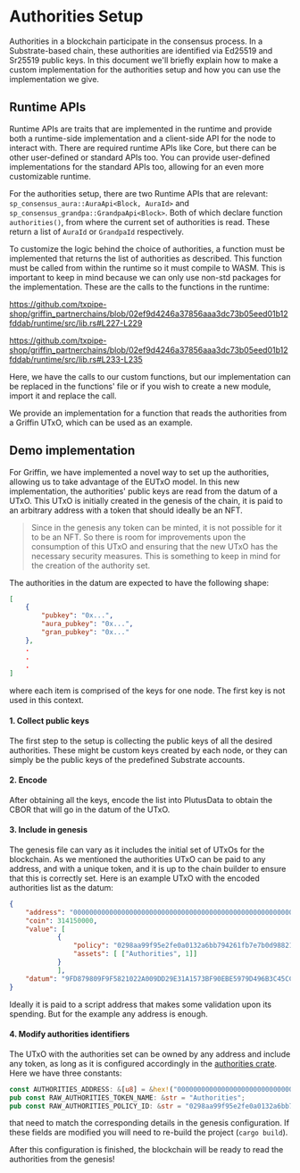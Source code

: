 # Authorities Setup

Authorities in a blockchain participate in the consensus process. In a Substrate-based chain, these authorities are identified via Ed25519 and Sr25519 public keys. In this document we'll briefly explain how to make a custom implementation for the authorities setup and how you can use the implementation we give.

## Runtime APIs

Runtime APIs are traits that are implemented in the runtime and provide both a runtime-side implementation and a client-side API for the node to interact with. There are required runtime APIs like Core, but there can be other user-defined or standard APIs too. You can provide user-defined implementations for the standard APIs too, allowing for an even more customizable runtime.

For the authorities setup, there are two Runtime APIs that are relevant: `sp_consensus_aura::AuraApi<Block, AuraId>` and `sp_consensus_grandpa::GrandpaApi<Block>`. Both of which declare function `authorities()`, from where the current set of authorities is read.
These return a list of `AuraId` or `GrandpaId` respectively.

To customize the logic behind the choice of authorities, a function must be implemented that returns the list of authorities as described. This function must be called from within the runtime so it must compile to WASM. This is important to keep in mind because we can only use non-std packages for the implementation. These are the calls to the functions in the runtime:

https://github.com/txpipe-shop/griffin_partnerchains/blob/02ef9d4246a37856aaa3dc73b05eed01b12fddab/runtime/src/lib.rs#L227-L229

https://github.com/txpipe-shop/griffin_partnerchains/blob/02ef9d4246a37856aaa3dc73b05eed01b12fddab/runtime/src/lib.rs#L233-L235

Here, we have the calls to our custom functions, but our implementation can be replaced in the functions' file or if you wish to create a new module, import it and replace the call. 

We provide an implementation for a function that reads the authorities from a Griffin UTxO, which can be used as an example.

## Demo implementation

For Griffin, we have implemented a novel way to set up the authorities, allowing us to take advantage of the EUTxO model. In this new implementation, the authorities' public keys are read from the datum of a UTxO. This UTxO is initially created in the genesis of the chain, it is paid to an arbitrary address with a token that should ideally be an NFT.
>Since in the genesis any token can be minted, it is not possible for it to be an NFT. So there is room for improvements upon the consumption of this UTxO and ensuring that the new UTxO has the necessary security measures. This is something to keep in mind for the creation of the authority set.

The authorities in the datum are expected to have the following shape:
```json
[
    {
        "pubkey": "0x...",
        "aura_pubkey": "0x...",
        "gran_pubkey": "0x..."
    },
    .
    .
    .    
]
```
where each item is comprised of the keys for one node. The first key is not used in this context.

#### 1. Collect public keys

The first step to the setup is collecting the public keys of all the desired authorities. These might be custom keys created by each node, or they can simply be the public keys of the predefined Substrate accounts.

#### 2. Encode

After obtaining all the keys, encode the list into PlutusData to obtain the CBOR that will go in the datum of the UTxO.

#### 3. Include in genesis

The genesis file can vary as it includes the initial set of UTxOs for the blockchain. As we mentioned the authorities UTxO can be paid to any address, and with a unique token, and it is up to the chain builder to ensure that this is correctly set. Here is an example UTxO with the encoded authorities list as the datum:
```json
{
    "address": "0000000000000000000000000000000000000000000000000000000000",
    "coin": 314150000,
    "value": [
            {
                "policy": "0298aa99f95e2fe0a0132a6bb794261fb7e7b0d988215da2f2de2005",
                "assets": [ ["Authorities", 1]]
            }
            ],
    "datum": "9FD879809F9F5821022A009DD29E31A1573BF90EBE5979D496B3C45CC898F0E39BF16563F4435F5BAC5820B4952B521643E21F4BBEF391CCD0B2FA087C72D2CA14EFDC33DA24BFCC83425C5820E8A9E7E1434F5702D06C48E704EF9DA39BB5C9D62D228D377DDF89AE95173FEBFFFF00FF"
}
```
Ideally it is paid to a script address that makes some validation upon its spending. But for the example any address is enough.

#### 4. Modify authorities identifiers

The UTxO with the authorities set can be owned by any address and include any token, as long as it is configured accordingly in the [authorities crate](../authorities/src/lib.rs). Here we have three constants:
```rust
const AUTHORITIES_ADDRESS: &[u8] = &hex!("0000000000000000000000000000000000000000000000000000000000");
pub const RAW_AUTHORITIES_TOKEN_NAME: &str = "Authorities";
pub const RAW_AUTHORITIES_POLICY_ID: &str = "0298aa99f95e2fe0a0132a6bb794261fb7e7b0d988215da2f2de2005";
```
that need to match the corresponding details in the genesis configuration. If these fields are modified you will need to re-build the project (`cargo build`).

After this configuration is finished, the blockchain will be ready to read the authorities from the genesis!
